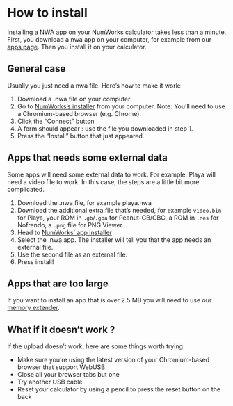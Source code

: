 # How to install

Installing a NWA app on your NumWorks calculator takes less than a minute. First, you download a nwa app on your computer, for example from our [apps page](../apps/). Then you install it on your calculator.

## General case

Usually you just need a nwa file. Here’s how to make it work:

1. Download a .nwa file on your computer
2. Go to [NumWorks’s installer](https://my.numworks.com/apps) from your
   computer. Note: You’ll need to use a Chromium-based browser (e.g. Chrome).
3. Click the “Connect” button
4. A form should appear : use the file you downloaded in step 1.
5. Press the “Install” button that just appeared.

## Apps that needs some external data

Some apps will need some external data to work. For example, Playa will need a video file to work. In this case, the steps are a little bit more complicated.

1. Download the .nwa file, for example playa.nwa
2. Download the additional extra file that’s needed, for example `video.bin` for Playa, your ROM in `.gb`/`.gba` for Peanut-GB/GBC, a ROM in `.nes` for Nofrendo, a `.png` file for PNG Viewer…
3. Head to [NumWorks’ app installer](https://my.numworks.com/apps)
4. Select the .nwa app. The installer will tell you that the app needs an external file.
5. Use the second file as an external file.
6. Press install!

## Apps that are too large

If you want to install an app that is over 2.5 MB you will need to use our [memory extender](./enlarge-your-memory.md).

## What if it doesn’t work ?

If the upload doesn’t work, here are some things worth trying:

- Make sure you’re using the latest version of your Chromium-based browser that
  support WebUSB
- Close all your browser tabs but one
- Try another USB cable
- Reset your calculator by using a pencil to press the reset button on the back
